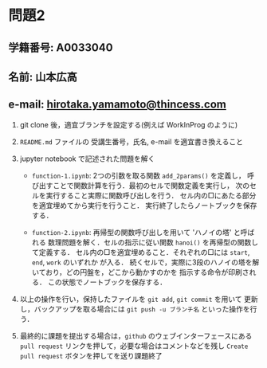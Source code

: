 # 問題2

## 学籍番号:  A0033040
## 名前:  山本広高
## e-mail: hirotaka.yamamoto@thincess.com

1. git clone 後，適宜ブランチを設定する(例えば WorkInProg のように)

2. ``README.md`` ファイルの 受講生番号，氏名, e-mail を適宜書き換えること

3. jupyter notebook で記述された問題を解く

    - `function-1.ipynb`: 2つの引数を取る関数 `add_2params()` を定義し，
      呼び出すことで関数計算を行う．最初のセルで関数定義を実行し，
      次のセルを実行すること実際に関数呼び出しを行う．
      セル内の□にあたる部分を適宜埋めてから実行を行うこと．
      実行終了したらノートブックを保存する．

    - `function-2.ipynb`: 再帰型の関数呼び出しを用いて 'ハノイの塔' と呼ばれる
      数理問題を解く．セルの指示に従い関数 `hanoi()` を再帰型の関数して定義する．
      セル内の□を適宜埋めること．それぞれの□には `start`, `end`, `work` のいずれか
      が入る．
      続くセルで，実際に3段のハノイの塔を解いており，どの円盤を，どこから動かすのかを
      指示する命令が印刷される．
      この状態でノートブックを保存する．

4. 以上の操作を行い，保持したファイルを ``git add``, ``git commit`` を用いて
   更新し，バックアップを取る場合には ``git push -u ブランチ名`` といった操作を行う．
   
5. 最終的に課題を提出する場合は，`github` のウェブインターフェースにある 
   `pull request` リンクを押して，必要な場合はコメントなどを残し 
   `Create pull request` ボタンを押してを送り課題終了

